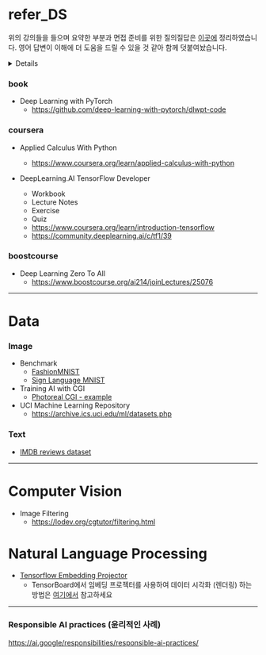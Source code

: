# refer_DS

위의 강의들을 들으며 요약한 부분과 면접 준비를 위한 질의질답은 [이곳에](https://github.com/milhaud1201/refer_DS/blob/main/SUMMARY.md) 정리하였습니다. 영어 답변이 이해에 더 도움을 드릴 수 있을 것 같아 함께 덧붙여놨습니다.
<details>
<summary>Details</summary>
 
 #### Vectorization의 잠재점 이점은?
 #### Feature scaling의 유용한 단계 (데이터 정규화, 표준화)
 #### Gradient Descent With Multiple Variables란?
 #### 수렴을 위한 Gradient descent 확인 
 #### Learning rate $\alpha$ 란?
 #### Feature engineering이란?
 #### 다항식 회귀 Polynomial regression란?
 #### Overfitting이란?
 #### Dropout이란?
 #### Transfer Learning이란?
 #### Sparse categorical crossentropy 와 categorical corssentropy 비교

</details>

### book

* Deep Learning with PyTorch  
  * https://github.com/deep-learning-with-pytorch/dlwpt-code

### coursera

* Applied Calculus With Python  
  * https://www.coursera.org/learn/applied-calculus-with-python

* DeepLearning.AI TensorFlow Developer
  * Workbook
  * Lecture Notes
  * Exercise
  * Quiz  
  * https://www.coursera.org/learn/introduction-tensorflow
  * https://community.deeplearning.ai/c/tf1/39

### boostcourse

* Deep Learning Zero To All  
  * https://www.boostcourse.org/ai214/joinLectures/25076

---

# Data

### Image

* Benchmark
  * [FashionMNIST](https://github.com/zalandoresearch/fashion-mnist)
  * [Sign Language MNIST](https://www.kaggle.com/datasets/datamunge/sign-language-mnist)
* Training AI with CGI
  * [Photoreal CGI - example](https://laurencemoroney.com/datasets.html)
* UCI Machine Learning Repository
  * https://archive.ics.uci.edu/ml/datasets.php

### Text

* [IMDB reviews dataset](http://ai.stanford.edu/~amaas/data/sentiment/)

---

# Computer Vision

* Image Filtering  
  * https://lodev.org/cgtutor/filtering.html

# Natural Language Processing

* [Tensorflow Embedding Projector](https://projector.tensorflow.org/)
  * TensorBoard에서 임베딩 프로젝터를 사용하여 데이터 시각화 (렌더링) 하는 방법은 [여기에서](tensorflow.org/tensorboard/tensorboard_projector_plugin?hl=ko) 참고하세요

---

### Responsible AI practices (윤리적인 사례)
https://ai.google/responsibilities/responsible-ai-practices/

